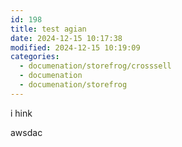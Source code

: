 ```yaml
---
id: 198
title: test agian
date: 2024-12-15 10:17:38
modified: 2024-12-15 10:19:09
categories:
  - documenation/storefrog/crosssell
  - documenation
  - documenation/storefrog
---
```



<!-- wp:paragraph -->
<p>i hink</p>
<!-- /wp:paragraph -->

<!-- wp:paragraph -->
<p>awsdac</p>
<!-- /wp:paragraph -->